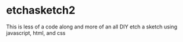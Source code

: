 # etchasketch2
This is less of a code along and more of an all DIY etch a sketch using javascript, html, and css
